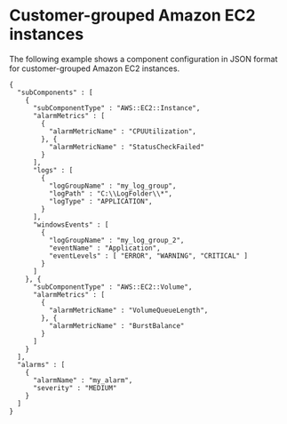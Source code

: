 # Customer\-grouped Amazon EC2 instances<a name="component-configuration-examples-grouped-ec2"></a>

The following example shows a component configuration in JSON format for customer\-grouped Amazon EC2 instances\.

```
{
  "subComponents" : [
    {
      "subComponentType" : "AWS::EC2::Instance",
      "alarmMetrics" : [
        {
          "alarmMetricName" : "CPUUtilization",
        }, {
          "alarmMetricName" : "StatusCheckFailed"
        }
      ],
      "logs" : [
        {
          "logGroupName" : "my_log_group",
          "logPath" : "C:\\LogFolder\\*",
          "logType" : "APPLICATION",
        }
      ],
      "windowsEvents" : [
        {
          "logGroupName" : "my_log_group_2",
          "eventName" : "Application",
          "eventLevels" : [ "ERROR", "WARNING", "CRITICAL" ]
        }
      ]
    }, {
      "subComponentType" : "AWS::EC2::Volume",
      "alarmMetrics" : [
        {
          "alarmMetricName" : "VolumeQueueLength",
        }, {
          "alarmMetricName" : "BurstBalance"
        }
      ]
    }
  ],
  "alarms" : [
    {
      "alarmName" : "my_alarm",
      "severity" : "MEDIUM"
    }
  ]
}
```